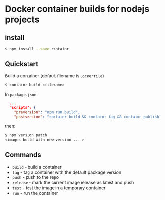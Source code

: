# Docker container builds for nodejs projects

## install

```sh
$ npm install --save containr
```

## Quickstart

Build a container (default filename is `Dockerfile`)

```sh
$ containr build <filename>
```

In `package.json`:

```json
  ...
  "scripts": {
    "preversion": "npm run build",
    "postversion": "containr build && containr tag && containr publish",
```
then:

```sh
$ npm version patch
<images build with new version ... >
```

## Commands

* `build` - build a container
* `tag` - tag a container with the default package version
* `push` - push to the repo
* `release` - mark the current image release as latest and push
* `test` - test the image in a temporary container
* `run` - run the container

